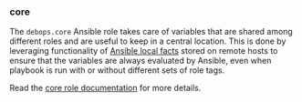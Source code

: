 ### core

The `debops.core` Ansible role takes care of variables that are shared
among different roles and are useful to keep in a central location. This
is done by leveraging functionality of [Ansible local
facts](https://docs.ansible.com/ansible/latest/user_guide/playbooks_vars_facts.html#facts-d-or-local-facts)
stored on remote hosts to ensure that the variables are always evaluated
by Ansible, even when playbook is run with or without different sets of
role tags.

Read the [core role documentation](https://docs.debops.org/en/stable-3.2/ansible/roles/core/) for more details.
